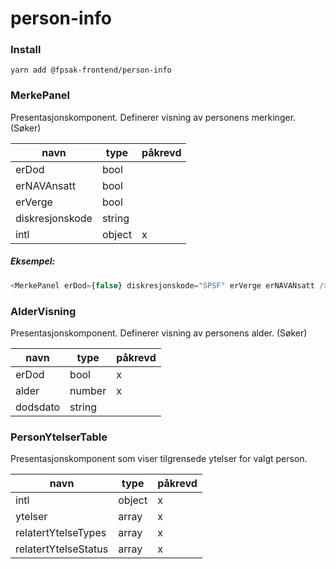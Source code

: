 # person-info

### Install
```
yarn add @fpsak-frontend/person-info
```

### MerkePanel
Presentasjonskomponent. Definerer visning av personens merkinger. (Søker)

| navn            | type   | påkrevd |
|-----------------|--------|---------|
| erDod           | bool   |         |
| erNAVAnsatt     | bool   |         |
| erVerge         | bool   |         |
| diskresjonskode | string |         |
| intl            | object |    x    |

##### Eksempel:
```js
<MerkePanel erDod={false} diskresjonskode="SPSF" erVerge erNAVANsatt />
```

### AlderVisning
Presentasjonskomponent. Definerer visning av personens alder. (Søker)

| navn     | type   | påkrevd |
|----------|--------|---------|
| erDod    | bool   |    x    |
| alder    | number |    x    |
| dodsdato | string |         |


### PersonYtelserTable
Presentasjonskomponent som viser tilgrensede ytelser for valgt person.

| navn                 | type   | påkrevd |
|----------------------|--------|---------|
| intl                 | object |   x     |
| ytelser              | array  |   x     |
| relatertYtelseTypes  | array  |   x     |
| relatertYtelseStatus | array  |   x     |

